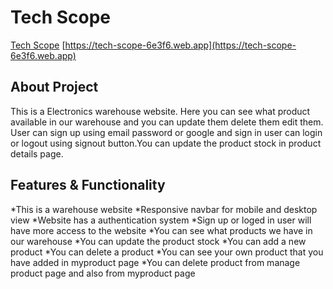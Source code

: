 # Tech Scope

[Tech Scope](https://tech-scope-6e3f6.web.app)
[https://tech-scope-6e3f6.web.app](https://tech-scope-6e3f6.web.app)

## About Project

This is a Electronics warehouse website. Here you can see what product available in our warehouse and you can update them delete them edit them. User can sign up using email password or google and sign in user can login or logout using signout button.You can update the product stock in product details page.

## Features & Functionality

 *This is a warehouse website
 *Responsive navbar for mobile and desktop view
 *Website has a authentication system 
 *Sign up or loged in user will have more access to the website
 *You can see what products we have in our warehouse
 *You can update the product stock
 *You can add a new product
 *You can delete a product
 *You can see your own product that you have added in myproduct page
 *You can delete product from manage product page and also from myproduct page